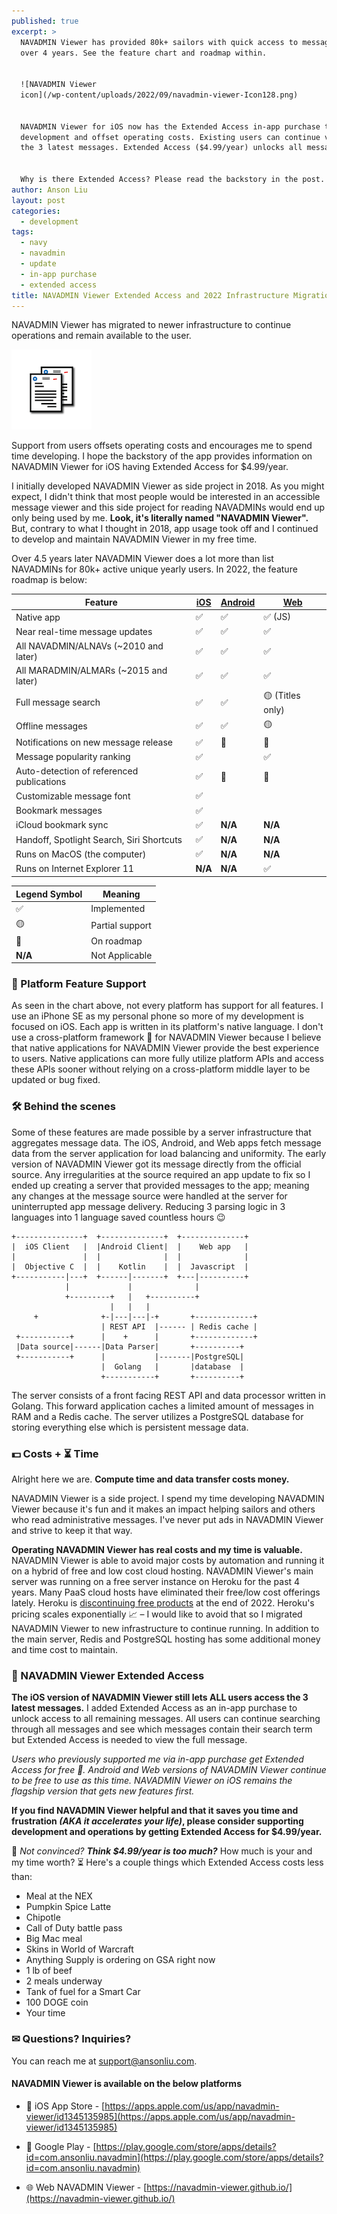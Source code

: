 ```yaml
---
published: true
excerpt: >
  NAVADMIN Viewer has provided 80k+ sailors with quick access to messages for
  over 4 years. See the feature chart and roadmap within. 


  ![NAVADMIN Viewer
  icon](/wp-content/uploads/2022/09/navadmin-viewer-Icon128.png)


  NAVADMIN Viewer for iOS now has the Extended Access in-app purchase to support
  development and offset operating costs. Existing users can continue viewing
  the 3 latest messages. Extended Access ($4.99/year) unlocks all messages.


  Why is there Extended Access? Please read the backstory in the post. 
author: Anson Liu
layout: post
categories:
  - development
tags:
  - navy
  - navadmin
  - update
  - in-app purchase
  - extended access
title: NAVADMIN Viewer Extended Access and 2022 Infrastructure Migration
---
```


NAVADMIN Viewer has migrated to newer infrastructure to continue operations and remain available to the user.

![NAVADMIN Viewer icon](/wp-content/uploads/2022/09/navadmin-viewer-Icon128.png)

Support from users offsets operating costs and encourages me to spend time developing. I hope the backstory of the app provides information on NAVADMIN Viewer for iOS having Extended Access for $4.99/year.

I initially developed NAVADMIN Viewer as side project in 2018. As you might expect, I didn't think that most people would be interested in an accessible message viewer and this side project for reading NAVADMINs would end up only being used by me. **Look, it's literally named "NAVADMIN Viewer".** But, contrary to what I thought in 2018, app usage took off and I continued to develop and maintain NAVADMIN Viewer in my free time.

Over 4.5 years later NAVADMIN Viewer does a lot more than list NAVADMINs for 80k+ active unique yearly users. In 2022, the feature roadmap is below:

| Feature      | [iOS](https://apps.apple.com/us/app/navadmin-viewer/id1345135985) | [Android](https://play.google.com/store/apps/details?id=com.ansonliu.navadmin) | [Web](https://navadmin-viewer.github.io/) |
| ----------- | ----------- | ----------- | ----------- |
| Native app | ✅ | ✅ | ✅ (JS) |
| Near real-time message updates | ✅ | ✅ | ✅ |
| All NAVADMIN/ALNAVs (~2010 and later) | ✅ | ✅ | ✅ |
| All MARADMIN/ALMARs (~2015 and later) | ✅ | ✅ | ✅ |
| Full message search   | ✅ | ✅ | 🟡 (Titles only) |
| Offline messages | ✅ | ✅ | 🟡 |
| Notifications on new message release | ✅ | 🚧 | 🚧 |
| Message popularity ranking | ✅ |  | ✅ |
| Auto-detection of referenced publications | ✅ | 🚧 | 🚧 |
| Customizable message font | ✅ |  |  |
| Bookmark messages | ✅ |  |  |
| iCloud bookmark sync | ✅ | __N/A__ | __N/A__ |
| Handoff, Spotlight Search, Siri Shortcuts | ✅ | __N/A__ | __N/A__ |
| Runs on MacOS (the computer) | ✅ | __N/A__ | __N/A__ |
| Runs on Internet Explorer 11 | __N/A__ | __N/A__ | ✅ |

| Legend Symbol | Meaning |
| ----------- | ----------- |
| ✅ | Implemented |
| 🟡 | Partial support |
| 🚧 | On roadmap |
| __N/A__ | Not Applicable |

### 📱 Platform Feature Support

As seen in the chart above, not every platform has support for all features. I use an iPhone SE as my personal phone so more of my development is focused on iOS. Each app is written in its platform's native language. I don't use a cross-platform framework 🤢 for NAVADMIN Viewer because I believe that native applications for NAVADMIN Viewer provide the best experience to users. Native applications can more fully utilize platform APIs and access these APIs sooner without relying on a cross-platform middle layer to be updated or bug fixed.


### 🛠 Behind the scenes

Some of these features are made possible by a server infrastructure that aggregates message data. The iOS, Android, and Web apps fetch message data from the server application for load balancing and uniformity. The early version of NAVADMIN Viewer got its message directly from the official source. Any irregularities at the source required an app update to fix so I ended up creating a server that provided messages to the app; meaning any changes at the message source were handled at the server for uninterrupted app message delivery. Reducing 3 parsing logic in 3 languages into 1 language saved countless hours 😉

```                                                                                                        
+---------------+  +--------------+  +--------------+     
|  iOS Client   |  |Android Client|  |    Web app   |     
|               |  |              |  |              |     
|  Objective C  |  |    Kotlin    |  |  Javascript  |     
+-----------|---+  +------|-------+  +---|----------+     
            |             |              |                
            +---------+   |   +----------+                
                      |   |   |                           
     +              +-|---|---|-+       +-------------+   
                    | REST API  |------ | Redis cache |   
 +-----------+      |    +      |       +-------------+   
 |Data source|------|Data Parser|       +----------+      
 +-----------+      |           |-------|PostgreSQL|      
                    |  Golang   |       |database  |      
                    +-----------+       +----------+        
```

The server consists of a front facing REST API and data processor written in Golang. This forward application caches a limited amount of messages in RAM and a Redis cache. The server utilizes a PostgreSQL database for storing everything else which is persistent message data.

### 💵 Costs + ⏳ Time

Alright here we are. **Compute time and data transfer costs money.**

NAVADMIN Viewer is a side project. I spend my time developing NAVADMIN Viewer because it's fun and it makes an impact helping sailors and others who read administrative messages. I've never put ads in NAVADMIN Viewer and strive to keep it that way.

**Operating NAVADMIN Viewer has real costs and my time is valuable.** NAVADMIN Viewer is able to avoid major costs by automation and running it on a hybrid of free and low cost cloud hosting. NAVADMIN Viewer's main server was running on a free server instance on Heroku for the past 4 years. Many PaaS cloud hosts have eliminated their free/low cost offerings lately. Heroku is [discontinuing free products](https://help.heroku.com/RSBRUH58/removal-of-heroku-free-product-plans-faq) at the end of 2022. Heroku's pricing scales exponentially 📈 – I would like to avoid that so I migrated NAVADMIN Viewer to new infrastructure to continue running. In addition to the main server, Redis and PostgreSQL hosting has some additional money and time cost to maintain.

### 🧨 NAVADMIN Viewer Extended Access

**The iOS version of NAVADMIN Viewer still lets ALL users access the 3 latest messages.** I added Extended Access as an in-app purchase to unlock access to all remaining messages. All users can continue searching through all messages and see which messages contain their search term but Extended Access is needed to view the full message.

*Users who previously supported me via in-app purchase get Extended Access for free 💯. Android and Web versions of NAVADMIN Viewer continue to be free to use as this time. NAVADMIN Viewer on iOS remains the flagship version that gets new features first.*

**If you find NAVADMIN Viewer helpful and that it saves you time and frustration *(AKA it accelerates your life)*, please consider supporting development and operations by getting Extended Access for $4.99/year.**

💸 *Not convinced? **Think $4.99/year is too much?*** How much is your and my time worth? ⏳ Here's a couple things which Extended Access costs less than:

- Meal at the NEX
- Pumpkin Spice Latte
- Chipotle
- Call of Duty battle pass
- Big Mac meal
- Skins in World of Warcraft
- Anything Supply is ordering on GSA right now
- 1 lb of beef
- 2 meals underway
- Tank of fuel for a Smart Car
- 100 DOGE coin
- Your time

### ✉ Questions? Inquiries?

You can reach me at [support@ansonliu.com](mailto:support@ansonliu.com).

#### NAVADMIN Viewer is available on the below platforms

- 📱 iOS App Store - [https://apps.apple.com/us/app/navadmin-viewer/id1345135985](https://apps.apple.com/us/app/navadmin-viewer/id1345135985) 
- 📱 Google Play - [https://play.google.com/store/apps/details?id=com.ansonliu.navadmin](https://play.google.com/store/apps/details?id=com.ansonliu.navadmin)

- 🌐 Web NAVADMIN Viewer - [https://navadmin-viewer.github.io/](https://navadmin-viewer.github.io/)
